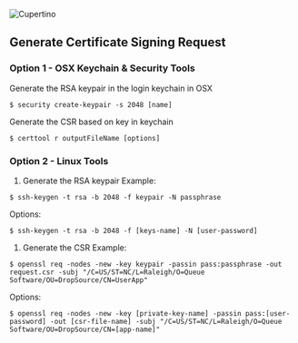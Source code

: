 ![Cupertino](https://raw.github.com/nomad/nomad.github.io/assets/cupertino-banner.png)

## Generate Certificate Signing Request

### Option 1 - OSX Keychain & Security Tools
Generate the RSA keypair in the login keychain in OSX
```
$ security create-keypair -s 2048 [name]
```

Generate the CSR based on key in keychain
```
$ certtool r outputFileName [options]
```

### Option 2 - Linux Tools

1. Generate the RSA keypair
Example:
```
$ ssh-keygen -t rsa -b 2048 -f keypair -N passphrase
```
Options:
```
$ ssh-keygen -t rsa -b 2048 -f [keys-name] -N [user-password]
```

1. Generate the CSR
Example:
```
$ openssl req -nodes -new -key keypair -passin pass:passphrase -out request.csr -subj "/C=US/ST=NC/L=Raleigh/O=Queue Software/OU=DropSource/CN=UserApp"
```
Options:
```
$ openssl req -nodes -new -key [private-key-name] -passin pass:[user-password] -out [csr-file-name] -subj "/C=US/ST=NC/L=Raleigh/O=Queue Software/OU=DropSource/CN=[app-name]"
```
